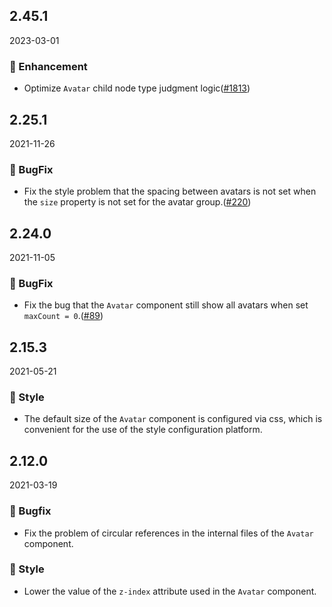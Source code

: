 ## 2.45.1

2023-03-01

### 💎 Enhancement

- Optimize `Avatar` child node type judgment logic([#1813](https://github.com/arco-design/arco-design/pull/1813))

## 2.25.1

2021-11-26

### 🐛 BugFix

- Fix the style problem that the spacing between avatars is not set when the `size` property is not set for the avatar group.([#220](https://github.com/arco-design/arco-design/pull/220))

## 2.24.0

2021-11-05

### 🐛 BugFix

- Fix the bug that the `Avatar` component still show all avatars when set `maxCount = 0`.([#89](https://github.com/arco-design/arco-design/pull/89))

## 2.15.3

2021-05-21

### 💅 Style

- The default size of the `Avatar` component is configured via css, which is convenient for the use of the style configuration platform.



## 2.12.0

2021-03-19

### 🐛 Bugfix

- Fix the problem of circular references in the internal files of the `Avatar` component.

### 💅 Style

- Lower the value of the `z-index` attribute used in the `Avatar` component.

